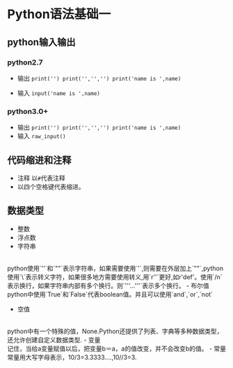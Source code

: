 # Python语法基础一

## python输入输出

### python2.7

- 输出
`print('')
print('','','')
print('name is ',name)`

- 输入
`input('name is ',name)`

### python3.0+
- 输出
`print('')
print('','','')
print('name is ',name)`
- 输入
`raw_input()`

## 代码缩进和注释
- 注释 以`#`代表注释
- 以四个空格键代表缩进。

## 数据类型

- 整数
- 浮点数
- 字符串
</br>
python使用`''`和`""`表示字符串，如果需要使用`'`,则需要在外层加上`""`,python使用`\`表示转义字符，如果很多地方需要使用转义,用`r''`更好,如r'def'。使用`/n`表示换行，如果字符串内部有多个换行。则`'''...'''`表示多个换行。
- 布尔值
</br>
python中使用`True`和`False`代表boolean值。并且可以使用`and`,`or`,`not`

- 空值
</br>
python中有一个特殊的值，None.Python还提供了列表、字典等多种数据类型，还允许创建自定义数据类型.
- 变量
</br>
记住，当给a变量赋值以后，把变量b＝a，a的值改变，并不会改变b的值。
- 常量
</br>
常量用大写字母表示，10/3=3.3333....,10//3=3.
